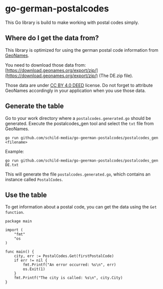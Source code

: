 # go-german-postalcodes

This Go library is build to make working with postal codes simply.

## Where do I get the data from?

This library is optimized for using the german postal code
information from [GeoNames](#).

You need to download those data from:
[https://download.geonames.org/export/zip/](https://download.geonames.org/export/zip/)
(The DE.zip file).

Those data are under [CC BY 4.0 DEED](https://creativecommons.org/licenses/by/4.0/) license.
Do not forget to attribute GeoNames accordingly in your application
when you use those data.

## Generate the table

Go to your work directory where a `postalcodes.generated.go` should be generated.
Execute the postalcodes_gen tool and select the `txt` file from GeoNames.

    go run github.com/schild-media/go-geerman-postalcodes/postalcodes_gen <filename>

Example:

    go run github.com/schild-media/go-geerman-postalcodes/postalcodes_gen DE.txt

This will generate the file `postalcodes.generated.go`, which contains an instance called `PostalCodes`.

## Use the table

To get information about a postal code, you can get the data using the `Get function`.

    package main

    import (
        "fmt"
        "os
    )

    func main() {
        city, err := PostalCodes.Get(firstPostalCode)
        if err != nil {
            fmt.Printf("An error occurred: %s\n", err)
            os.Exit(1)
        }
        fmt.Printf("The city is called: %s\n", city.City)
    }
